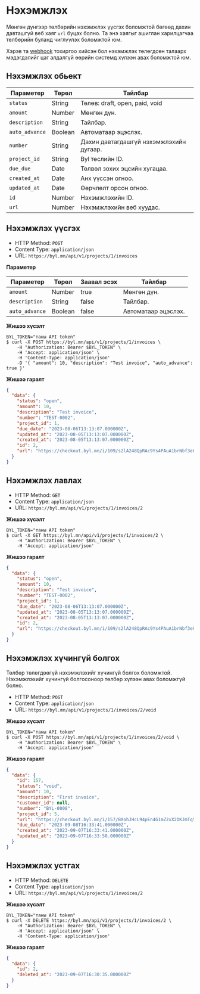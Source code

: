 # Нэхэмжлэх

Мөнгөн дүнгээр төлбөрийн нэхэмжлэх үүсгэх боломжтой бөгөөд дахин давташгүй веб хаяг `url` буцах болно. Та энэ хаягыг ашиглан харилцагчаа төлбөрийн буланд чиглүүлэх боломжтой юм.

Хэрэв та [webhook](/webhook) тохиргоо хийсэн бол нэхэмжлэх төлөгдсөн талаарх мэдэгдэлийг цаг алдалгүй өөрийн системд хүлээн авах боломжтой юм.

## Нэхэмжлэх обьект

| Параметер      | Төрөл   | Тайлбар                                 |
| -------------- | ------- | --------------------------------------- |
| `status`       | String  | Төлөв: draft, open, paid, void          |
| `amount`       | Number  | Мөнгөн дүн.                             |
| `description`  | String  | Тайлбар.                                |
| `auto_advance` | Boolean | Автоматаар эцэслэх.                     |
| `number`       | String  | Дахин давтагдашгүй нэхэмжлэхийн дугаар. |
| `project_id`   | String  | Byl төслийн ID.                         |
| `due_due`      | Date    | Төлвөл зохих эцсийн хугацаа.            |
| `created_at`   | Date    | Анх үүссэн огноо.                       |
| `updated_at`   | Date    | Өөрчлөлт орсон огноо.                   |
| `id`           | Number  | Нэхэмжлэхийн ID.                        |
| `url`          | Number  | Нэхэмжлэхийн веб хуудас.                |

## Нэхэмжлэх үүсгэх

- HTTP Method: `POST`
- Content Type: `application/json`
- URL: `https://byl.mn/api/v1/projects/1/invoices`

**Параметер**

| Параметер      | Төрөл   | Заавал эсэх | Тайлбар             |
| -------------- | ------- | ----------- | ------------------- |
| `amount`       | Number  | true        | Мөнгөн дүн.         |
| `description`  | String  | false       | Тайлбар.            |
| `auto_advance` | Boolean | false       | Автоматаар эцэслэх. |

**Жишээ хүсэлт**

```shell
BYL_TOKEN="таны API token"
$ curl -X POST https://byl.mn/api/v1/projects/1/invoices \
    -H "Authorization: Bearer $BYL_TOKEN" \
    -H 'Accept: application/json' \
    -H 'Content-Type: application/json'
    -D '{ "amount": 10, "description": "Test invoice", "auto_advance": true }'
```

**Жишээ гаралт**

```json
{
  "data": {
    "status": "open",
    "amount": 10,
    "description": "Test invoice",
    "number": "TEST-0002",
    "project_id": 1,
    "due_date": "2023-08-06T13:13:07.000000Z",
    "updated_at": "2023-08-05T13:13:07.000000Z",
    "created_at": "2023-08-05T13:13:07.000000Z",
    "id": 2,
    "url": "https://checkout.byl.mn/i/109/s2lA248QpRAc9Ys4PAuA1brNbf3eU5sL"
  }
}
```

## Нэхэмжлэх лавлах

- HTTP Method: `GET`
- Content Type: `application/json`
- URL: `https://byl.mn/api/v1/projects/1/invoices/2`

**Жишээ хүсэлт**

```shell
BYL_TOKEN="таны API token"
$ curl -X GET https://byl.mn/api/v1/projects/1/invoices/2 \
    -H "Authorization: Bearer $BYL_TOKEN" \
    -H 'Accept: application/json'
```

**Жишээ гаралт**

```json
{
  "data": {
    "status": "open",
    "amount": 10,
    "description": "Test invoice",
    "number": "TEST-0002",
    "project_id": 1,
    "due_date": "2023-08-06T13:13:07.000000Z",
    "updated_at": "2023-08-05T13:13:07.000000Z",
    "created_at": "2023-08-05T13:13:07.000000Z",
    "id": 2,
    "url": "https://checkout.byl.mn/i/109/s2lA248QpRAc9Ys4PAuA1brNbf3eU5sL"
  }
}
```

## Нэхэмжлэх хүчингүй болгох

Төлбөр төлөгдөөгүй нэхэмжлэхийг хүчингүй болгох боломжтой. Нэхэмжлэхийг хүчингүй болгосоноор төлбөр хүлээн авах боломжгүй болно.

- HTTP Method: `POST`
- Content Type: `application/json`
- URL: `https://byl.mn/api/v1/projects/1/invoices/2/void`

**Жишээ хүсэлт**

```shell
BYL_TOKEN="таны API token"
$ curl -X POST https://byl.mn/api/v1/projects/1/invoices/2/void \
    -H "Authorization: Bearer $BYL_TOKEN" \
    -H 'Accept: application/json'
```

**Жишээ гаралт**

```json
{
  "data": {
    "id": 157,
    "status": "void",
    "amount": 10,
    "description": "First invoice",
    "customer_id": null,
    "number": "BYL-0008",
    "project_id": 5,
    "url": "https://checkout.byl.mn/i/157/BXohJHcL94pEn4G1mZ2xX2DKJmTq5uhX",
    "due_date": "2023-09-08T16:33:41.000000Z",
    "created_at": "2023-09-07T16:33:41.000000Z",
    "updated_at": "2023-09-07T16:33:50.000000Z"
  }
}
```

## Нэхэмжлэх устгах

- HTTP Method: `DELETE`
- Content Type: `application/json`
- URL: `https://byl.mn/api/v1/projects/1/invoices/2`

**Жишээ хүсэлт**

```shell
BYL_TOKEN="таны API token"
$ curl -X DELETE https://byl.mn/api/v1/projects/1/invoices/2 \
    -H "Authorization: Bearer $BYL_TOKEN" \
    -H 'Accept: application/json' \
    -H 'Content-Type: application/json'
```

**Жишээ гаралт**

```json
{
  "data": {
    "id": 2,
    "deleted_at": "2023-09-07T16:30:35.000000Z"
  }
}
```
